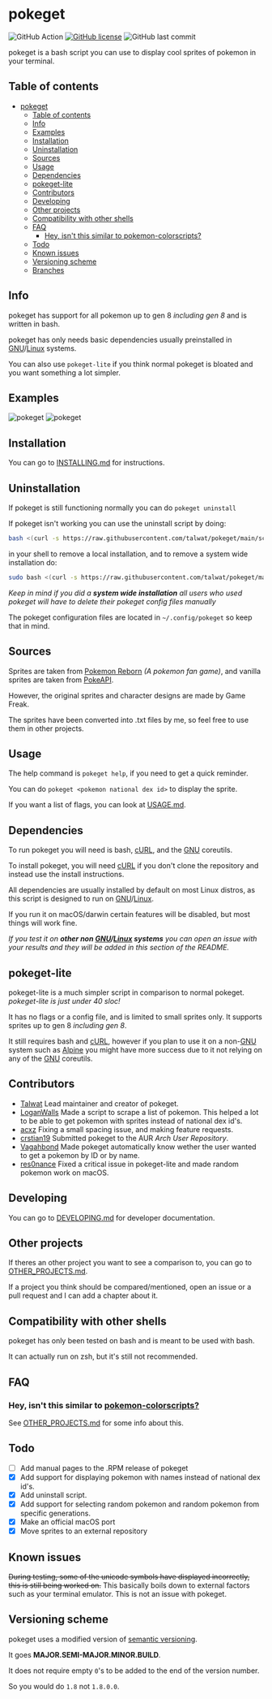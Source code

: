 # pokeget

![GitHub Action](https://img.shields.io/github/workflow/status/talwat/pokeget/pre-commit)
[![GitHub license](https://img.shields.io/github/license/talwat/pokeget)](https://github.com/talwat/pokeget)
![GitHub last commit](https://img.shields.io/github/last-commit/talwat/pokeget)

pokeget is a bash script you can use to display cool sprites of pokemon in your terminal.

## Table of contents

- [pokeget](#pokeget)
  - [Table of contents](#table-of-contents)
  - [Info](#info)
  - [Examples](#examples)
  - [Installation](#installation)
  - [Uninstallation](#uninstallation)
  - [Sources](#sources)
  - [Usage](#usage)
  - [Dependencies](#dependencies)
  - [pokeget-lite](#pokeget-lite)
  - [Contributors](#contributors)
  - [Developing](#developing)
  - [Other projects](#other-projects)
  - [Compatibility with other shells](#compatibility-with-other-shells)
  - [FAQ](#faq)
    - [Hey, isn't this similar to pokemon-colorscripts?](#hey-isnt-this-similar-to-pokemon-colorscripts)
  - [Todo](#todo)
  - [Known issues](#known-issues)
  - [Versioning scheme](#versioning-scheme)
  - [Branches](#branches)

## Info

pokeget has support for all pokemon up to gen 8 *including gen 8* and is written in bash.

pokeget has only needs basic dependencies usually preinstalled in [GNU](https://www.gnu.org/)/[Linux](https://kernel.org/) systems.

You can also use `pokeget-lite` if you think normal pokeget is bloated and you want something a lot simpler.

## Examples

![pokeget](https://github.com/talwat/pokeget/raw/main/examples/small1.png)
![pokeget](https://github.com/talwat/pokeget/raw/main/examples/big1.png)

## Installation

You can go to [INSTALLING.md](INSTALLING.md) for instructions.

## Uninstallation

If pokeget is still functioning normally you can do `pokeget uninstall`

If pokeget isn't working you can use the uninstall script by doing:

```bash
bash <(curl -s https://raw.githubusercontent.com/talwat/pokeget/main/scripts/uninstall.sh)
```

in your shell to remove a local installation, and to remove a system wide installation do:

```bash
sudo bash <(curl -s https://raw.githubusercontent.com/talwat/pokeget/main/scripts/uninstall.sh)
```

*Keep in mind if you did a **system wide installation** all users who used pokeget will have to delete their pokeget config files manually*

The pokeget configuration files are located in `~/.config/pokeget` so keep that in mind.

## Sources

Sprites are taken from [Pokemon Reborn](https://www.rebornevo.com/) *(A pokemon fan game)*, and vanilla sprites are taken from [PokeAPI](https://github.com/PokeAPI/sprites).

However, the original sprites and character designs are made by Game Freak.

The sprites have been converted into .txt files by me, so feel free to use them in other projects.

## Usage

The help command is `pokeget help`, if you need to get a quick reminder.

You can do `pokeget <pokemon national dex id>` to display the sprite.

If you want a list of flags, you can look at [USAGE.md](USAGE.md).

## Dependencies

To run pokeget you will need is bash, [cURL](https://curl.se/), and the [GNU](https://www.gnu.org/) coreutils.

To install pokeget, you will need [cURL](https://curl.se/) if you don't clone the repository and instead use the install instructions.

All dependencies are usually installed by default on most Linux distros, as this script is designed to run on [GNU](https://www.gnu.org/)/[Linux](https://kernel.org/).

If you run it on macOS/darwin certain features will be disabled, but most things will work fine.

*If you test it on **other non [GNU](https://www.gnu.org/)/[Linux](https://kernel.org/) systems** you can open an issue with your results and they will be added in this section of the README.*

## pokeget-lite

pokeget-lite is a much simpler script in comparison to normal pokeget.
*pokeget-lite is just under 40 sloc!*

It has no flags or a config file, and is limited to small sprites only. It supports sprites up to gen 8 *including gen 8*.

It still requires bash and [cURL](https://curl.se/), however if you plan to use it on a non-[GNU](https://www.gnu.org/) system such as [Alpine](https://alpinelinux.org/) you might have more success due to it not relying on any of the [GNU](https://www.gnu.org/) coreutils.

## Contributors

- [Talwat](https://github.com/talwat) Lead maintainer and creator of pokeget.
- [LoganWalls](https://github.com/LoganWalls) Made a script to scrape a list of pokemon.
This helped a lot to be able to get pokemon with sprites instead of national dex id's.
- [acxz](https://github.com/acxz) Fixing a small spacing issue, and making feature requests.
- [crstian19](https://github.com/crstian19) Submitted pokeget to the AUR *Arch User Repository*.
- [Vagahbond](https://github.com/Vagahbond) Made pokeget automatically know wether the user wanted to get a pokemon by ID or by name.
- [res0nance](https://github.com/res0nance) Fixed a critical issue in pokeget-lite and made random pokemon work on macOS.

## Developing

You can go to [DEVELOPING.md](DEVELOPING.md) for developer documentation.

## Other projects

If theres an other project you want to see a comparison to, you can go to [OTHER_PROJECTS.md](OTHER_PROJECTS.md).

If a project you think should be compared/mentioned, open an issue or a pull request and I can add a chapter about it.

## Compatibility with other shells

pokeget has only been tested on bash and is meant to be used with bash.

It can actually run on zsh, but it's still not recommended.

## FAQ

### Hey, isn't this similar to [pokemon-colorscripts?](https://gitlab.com/phoneybadger/pokemon-colorscripts/)

See [OTHER_PROJECTS.md](OTHER_PROJECTS.md#pokemon-colorscripts) for some info about this.

## Todo

- [ ] Add manual pages to the .RPM release of pokeget
- [x] Add support for displaying pokemon with names instead of national dex id's.
- [x] Add uninstall script.
- [x] Add support for selecting random pokemon and random pokemon from specific generations.
- [x] Make an official macOS port
- [x] Move sprites to an external repository

## Known issues

~~During testing, some of the unicode symbols have displayed incorrectly, this is still being worked on.~~
This basically boils down to external factors such as your terminal emulator. This is not an issue with pokeget.

## Versioning scheme

pokeget uses a modified version of [semantic versioning](https://semver.org/).

It goes **MAJOR.SEMI-MAJOR.MINOR.BUILD**.

It does not require empty `0`'s to be added to the end of the version number.

So you would do `1.8` not `1.8.0.0`.

